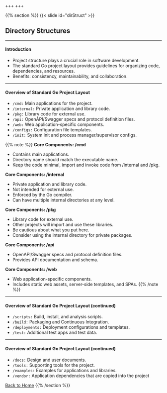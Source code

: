 +++
+++

{{% section %}}
{{< slide id="dirStruct" >}}
## Directory Structures

---
#### Introduction
- Project structure plays a crucial role in software development.
- The standard Go project layout provides guidelines for organizing code, dependencies, and resources.
- Benefits: consistency, maintainability, and collaboration.

---
#### Overview of Standard Go Project Layout
- `/cmd:` Main applications for the project.
- `/internal:` Private application and library code.
- `/pkg:` Library code for external use.
- `/api:` OpenAPI/Swagger specs and protocol definition files.
- `/web:` Web application-specific components.
- `/configs:` Configuration file templates.
- `/init:` System init and process manager/supervisor configs.

{{% note %}}
**Core Components: /cmd**
- Contains main applications.
- Directory name should match the executable name.
- Keep the code minimal, import and invoke code from /internal and /pkg.


**Core Components: /internal**
- Private application and library code.
- Not intended for external use.
- Enforced by the Go compiler.
- Can have multiple internal directories at any level.


**Core Components: /pkg**
- Library code for external use.
- Other projects will import and use these libraries.
- Be cautious about what you put here.
- Consider using the internal directory for private packages.

**Core Components: /api**
- OpenAPI/Swagger specs and protocol definition files.
- Provides API documentation and schema.


**Core Components: /web**
- Web application-specific components.
- Includes static web assets, server-side templates, and SPAs.
{{% /note %}}


---
#### Overview of Standard Go Project Layout (continued)
- `/scripts:` Build, install, and analysis scripts.
- `/build:` Packaging and Continuous Integration.
- `/deployments:` Deployment configurations and templates.
- `/test:` Additional test apps and test data.

---
#### Overview of Standard Go Project Layout (continued)
- `/docs:` Design and user documents.
- `/tools:` Supporting tools for the project.
- `/examples:` Examples for applications and libraries.
- `/vendor:` Application dependencies that are copied into the project

[Back to Home](..)
{{% /section %}}
